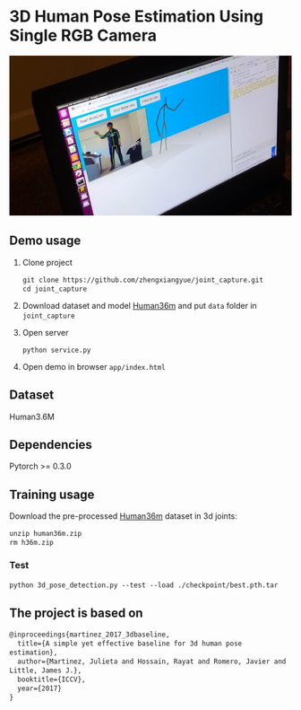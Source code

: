 # 3D Human Pose Estimation Using Single RGB Camera

![Screen Shot 2018-11-19 at 12.32.37 AM](./static/1.png)

## Demo usage

1. Clone project

   ```
   git clone https://github.com/zhengxiangyue/joint_capture.git
   cd joint_capture
   ```

2. Download dataset and model [Human36m](https://drive.google.com/file/d/1IbVK2fXcr77JyI_ntyRV6OvoLwoMSq3a/view) and put `data` folder in `joint_capture`

3. Open server

   ```
   python service.py
   ```

4. Open demo in browser `app/index.html`

## Dataset

Human3.6M
## Dependencies
Pytorch >= 0.3.0
## Training usage
Download the pre-processed [Human36m](https://drive.google.com/file/d/1IbVK2fXcr77JyI_ntyRV6OvoLwoMSq3a/view) dataset in 3d joints:

```
unzip human36m.zip
rm h36m.zip
```

### Test
`python 3d_pose_detection.py --test --load ./checkpoint/best.pth.tar`

## The project is based on

```
@inproceedings{martinez_2017_3dbaseline,
  title={A simple yet effective baseline for 3d human pose estimation},
  author={Martinez, Julieta and Hossain, Rayat and Romero, Javier and Little, James J.},
  booktitle={ICCV},
  year={2017}
}
```
